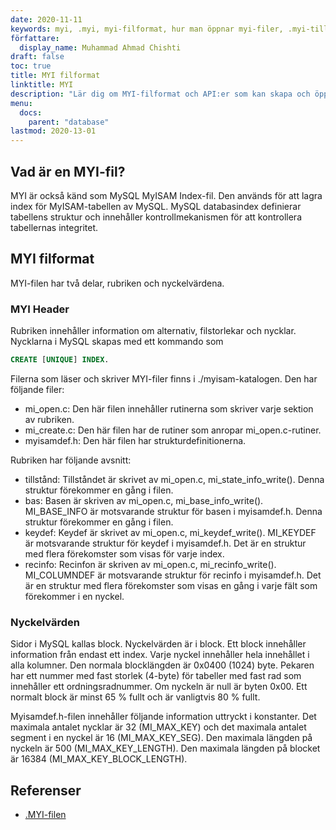 ```yaml
---
date: 2020-11-11
keywords: myi, .myi, myi-filformat, hur man öppnar myi-filer, .myi-tillägg, myi-tillägg
författare:
  display_name: Muhammad Ahmad Chishti
draft: false
toc: true
title: MYI filformat
linktitle: MYI
description: "Lär dig om MYI-filformat och API:er som kan skapa och öppna MYI-filer." 
menu:
  docs:
    parent: "database"
lastmod: 2020-13-01
---
```


## Vad är en MYI-fil? ##

MYI är också känd som MySQL MyISAM Index-fil. Den används för att lagra index för MyISAM-tabellen av MySQL. MySQL databasindex definierar tabellens struktur och innehåller kontrollmekanismen för att kontrollera tabellernas integritet.

## MYI filformat ##

MYI-filen har två delar, rubriken och nyckelvärdena.

### MYI Header ###

Rubriken innehåller information om alternativ, filstorlekar och nycklar. Nycklarna i MySQL skapas med ett kommando som

```sql
CREATE [UNIQUE] INDEX.
```

Filerna som läser och skriver MYI-filer finns i ./myisam-katalogen. Den har följande filer:

- mi_open.c: Den här filen innehåller rutinerna som skriver varje sektion av rubriken.
- mi_create.c: Den här filen har de rutiner som anropar mi_open.c-rutiner.
- myisamdef.h: Den här filen har strukturdefinitionerna.

Rubriken har följande avsnitt:

- tillstånd: Tillståndet är skrivet av mi_open.c, mi_state_info_write(). Denna struktur förekommer en gång i filen.
- bas: Basen är skriven av mi_open.c, mi_base_info_write(). MI_BASE_INFO är motsvarande struktur för basen i myisamdef.h. Denna struktur förekommer en gång i filen.
- keydef: Keydef är skrivet av mi_open.c, mi_keydef_write(). MI_KEYDEF är motsvarande struktur för keydef i myisamdef.h. Det är en struktur med flera förekomster som visas för varje index.
- recinfo: Recinfon är skriven av mi_open.c, mi_recinfo_write(). MI_COLUMNDEF är motsvarande struktur för recinfo i myisamdef.h. Det är en struktur med flera förekomster som visas en gång i varje fält som förekommer i en nyckel.

### Nyckelvärden ###

Sidor i MySQL kallas block. Nyckelvärden är i block. Ett block innehåller information från endast ett index. Varje nyckel innehåller hela innehållet i alla kolumner. Den normala blocklängden är 0x0400 (1024) byte. Pekaren har ett nummer med fast storlek (4-byte) för tabeller med fast rad som innehåller ett ordningsradnummer. Om nyckeln är null är byten 0x00. Ett normalt block är minst 65 % fullt och är vanligtvis 80 % fullt.

Myisamdef.h-filen innehåller följande information uttryckt i konstanter. Det maximala antalet nycklar är 32 (MI_MAX_KEY) och det maximala antalet segment i en nyckel är 16 (MI_MAX_KEY_SEG). Den maximala längden på nyckeln är 500 (MI_MAX_KEY_LENGTH). Den maximala längden på blocket är 16384 (MI_MAX_KEY_BLOCK_LENGTH).

## Referenser ##

- [.MYI-filen](https://dev.mysql.com/doc/dev/mysql-server/latest/)


